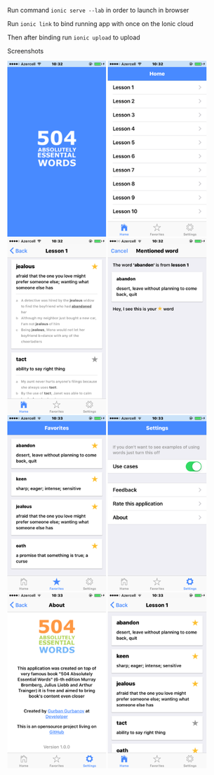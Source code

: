 Run command `ionic serve --lab` in order to launch in browser

Run `ionic link` to bind running app with once on the Ionic cloud

Then after binding run `ionic upload` to upload

Screenshots

<img src="app-screenshots/1.png" height="400" />
<img src="app-screenshots/2.png" height="400" />
<img src="app-screenshots/3.png" height="400" />
<img src="app-screenshots/4.png" height="400" />
<img src="app-screenshots/5.png" height="400" />
<img src="app-screenshots/6.png" height="400" />
<img src="app-screenshots/7.png" height="400" />
<img src="app-screenshots/8.png" height="400" />
